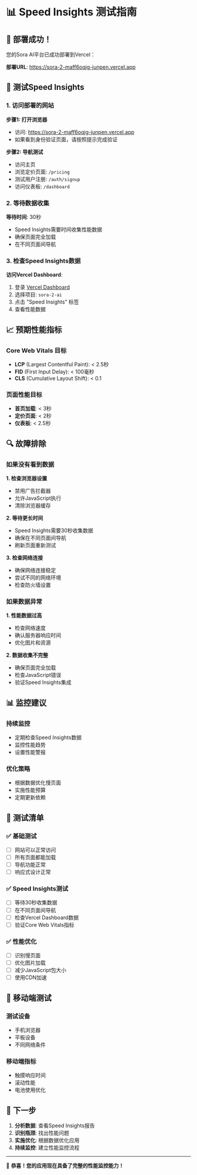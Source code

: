 # 📊 Speed Insights 测试指南

## 🎉 部署成功！

您的Sora AI平台已成功部署到Vercel：

**部署URL**: https://sora-2-maff6oqjg-junpen.vercel.app

## 🔧 测试Speed Insights

### 1. 访问部署的网站

**步骤1: 打开浏览器**
- 访问: https://sora-2-maff6oqjg-junpen.vercel.app
- 如果看到身份验证页面，请按照提示完成验证

**步骤2: 导航测试**
- 访问主页
- 浏览定价页面: `/pricing`
- 测试用户注册: `/auth/signup`
- 访问仪表板: `/dashboard`

### 2. 等待数据收集

**等待时间**: 30秒
- Speed Insights需要时间收集性能数据
- 确保页面完全加载
- 在不同页面间导航

### 3. 检查Speed Insights数据

**访问Vercel Dashboard**:
1. 登录 [Vercel Dashboard](https://vercel.com/dashboard)
2. 选择项目: `sora-2-ai`
3. 点击 "Speed Insights" 标签
4. 查看性能数据

## 📈 预期性能指标

### Core Web Vitals 目标
- **LCP** (Largest Contentful Paint): < 2.5秒
- **FID** (First Input Delay): < 100毫秒
- **CLS** (Cumulative Layout Shift): < 0.1

### 页面性能目标
- **首页加载**: < 3秒
- **定价页面**: < 2秒
- **仪表板**: < 2.5秒

## 🔍 故障排除

### 如果没有看到数据

**1. 检查浏览器设置**
- 禁用广告拦截器
- 允许JavaScript执行
- 清除浏览器缓存

**2. 等待更长时间**
- Speed Insights需要30秒收集数据
- 确保在不同页面间导航
- 刷新页面重新测试

**3. 检查网络连接**
- 确保网络连接稳定
- 尝试不同的网络环境
- 检查防火墙设置

### 如果数据异常

**1. 性能数据过高**
- 检查网络速度
- 确认服务器响应时间
- 优化图片和资源

**2. 数据收集不完整**
- 确保页面完全加载
- 检查JavaScript错误
- 验证Speed Insights集成

## 📊 监控建议

### 持续监控
- 定期检查Speed Insights数据
- 监控性能趋势
- 设置性能警报

### 优化策略
- 根据数据优化慢页面
- 实施性能预算
- 定期更新依赖

## 🎯 测试清单

### ✅ 基础测试
- [ ] 网站可以正常访问
- [ ] 所有页面都能加载
- [ ] 导航功能正常
- [ ] 响应式设计正常

### ✅ Speed Insights测试
- [ ] 等待30秒收集数据
- [ ] 在不同页面间导航
- [ ] 检查Vercel Dashboard数据
- [ ] 验证Core Web Vitals指标

### ✅ 性能优化
- [ ] 识别慢页面
- [ ] 优化图片加载
- [ ] 减少JavaScript包大小
- [ ] 使用CDN加速

## 📱 移动端测试

### 测试设备
- 手机浏览器
- 平板设备
- 不同网络条件

### 移动端指标
- 触摸响应时间
- 滚动性能
- 电池使用优化

## 🚀 下一步

1. **分析数据**: 查看Speed Insights报告
2. **识别瓶颈**: 找出性能问题
3. **实施优化**: 根据数据优化应用
4. **持续监控**: 建立性能监控流程

---

🎉 **恭喜！您的应用现在具备了完整的性能监控能力！**
